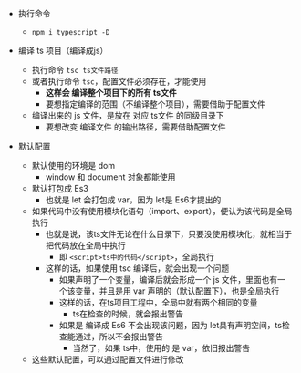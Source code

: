 
- 执行命令
  - ```npm i typescript -D```

- 编译 ts 项目（编译成js）
  - 执行命令 ```tsc ts文件路径```
  - 或者执行命令 ```tsc```，配置文件必须存在，才能使用
    - **这样会 编译整个项目下的所有 ts文件**
    - 要想指定编译的范围（不编译整个项目），需要借助于配置文件
  - 编译出来的 js 文件，是放在 对应 ts文件 的同级目录下
    - 要想改变 编译文件 的输出路径，需要借助配置文件

- 默认配置
  - 默认使用的环境是 dom
    - window 和 document 对象都能使用
  - 默认打包成 Es3
    - 也就是 let 会打包成 var，因为 let是 Es6才提出的
  - 如果代码中没有使用模块化语句（import、export），便认为该代码是全局执行
    - 也就是说，该ts文件无论在什么目录下，只要没使用模块化，就相当于把代码放在全局中执行
      - 即 `<script>ts中的代码</script>`，全局执行
    - 这样的话，如果使用 tsc 编译后，就会出现一个问题
      - 如果声明了一个变量，编译后就会形成一个 js 文件，里面也有一个该变量，并且是用 var 声明的（默认配置下），也是全局执行
      - 这样的话，在ts项目工程中，全局中就有两个相同的变量
        - ts在检查的时候，就会报出警告
      - 如果是 编译成 Es6 不会出现该问题，因为 let具有声明空间，ts检查能通过，所以不会报出警告
        - 当然了，如果 ts中，使用的 是 var，依旧报出警告
  - 这些默认配置，可以通过配置文件进行修改